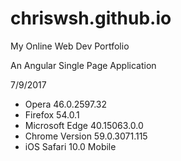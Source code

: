 # chriswsh.github.io
My Online Web Dev Portfolio

An Angular Single Page Application

7/9/2017
* Opera 46.0.2597.32
* Firefox 54.0.1
* Microsoft Edge 40.15063.0.0
* Chrome Version 59.0.3071.115
* iOS Safari 10.0 Mobile

